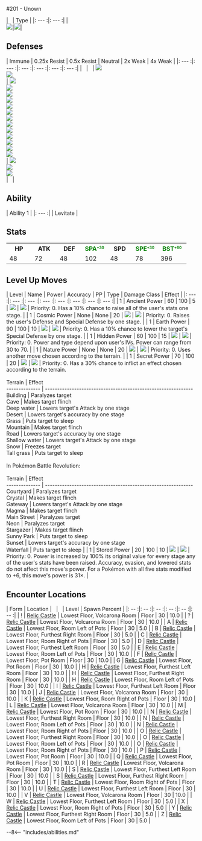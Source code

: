 #201 - Unown

| &nbsp; | Type |
|: --- :|: --- :|
|<br>![][201_base]|![][psychic]|

## Defenses


| Immune | 0.25x Resist | 0.5x Resist | Neutral | 2x Weak  | 4x Weak |
|: --- :|: --- :|: --- :|: --- :|: --- :|: --- :|
| &nbsp; | &nbsp; | ![][fighting]<br>![][psychic]<br> | ![][normal]<br>![][fire]<br>![][water]<br>![][electric]<br>![][grass]<br>![][ice]<br>![][poison]<br>![][ground]<br>![][flying]<br>![][rock]<br>![][dragon]<br>![][steel]<br>![][fairy]<br> | ![][bug]<br>![][ghost]<br>![][dark]<br> | &nbsp; |

## Ability

| Ability 1 |
|: --- :|
| Levitate |

## Stats

<table><tr><th style="width:14%;align:center;vertical-align: middle;">HP</th><th style="width:14%;align:center;vertical-align: middle;">ATK</th><th style="width:14%;align:center;vertical-align: middle;">DEF</th><th  style="width:14%;align:center;vertical-align: middle;color:green;">SPA<sup style = "line-height:0px;vertical-align: 5px;font-size: 10px;color:green">+30</sup></th><th style="width:14%;align:center;vertical-align: middle;">SPD</th><th  style="width:14%;align:center;vertical-align: middle;color:green;">SPE<sup style = "line-height:0px;vertical-align: 5px;font-size: 10px;color:green">+30</sup></th><th  style="width:16%;align:center;vertical-align: middle;color:green;">BST<sup style = "line-height:0px;vertical-align: 5px;font-size: 10px;color:green">+60</sup></th></tr>
<tr><td style="width:14%;align:center;vertical-align: bottom;">48</td><td style="width:14%;align:center;vertical-align: bottom;">72</td><td style="width:14%;align:center;vertical-align: bottom;">48</td><td style="width:14%;align:center;vertical-align: bottom;">102</td><td style="width:14%;align:center;vertical-align: bottom;">48</td><td style="width:14%;align:center;vertical-align: bottom;">78</td><td style="width:16%;align:center;vertical-align: bottom;">396</td></tr></table>

## Level Up Moves
| Level | Name | Power | Accuracy | PP | Type | Damage Class | Effect |
|: --- :|: --- :|: --- :|: --- :|: --- :|: --- :|: --- :|: --- :|
| 1 | Ancient Power | 60 | 100 | 5 | ![][rock] | ![][special] | Priority: 0. Has a 10% chance to raise all of the user's stats one stage. |
| 1 | Cosmic Power | None | None | 20 | ![][psychic] | ![][status] | Priority: 0. Raises the user's Defense and Special Defense by one stage. |
| 1 | Earth Power | 90 | 100 | 10 | ![][ground] | ![][special] | Priority: 0. Has a 10% chance to lower the target's Special Defense by one stage. |
| 1 | Hidden Power | 60 | 100 | 15 | ![][normal] | ![][special] | Priority: 0. Power and type depend upon user's IVs. Power can range from 30 to 70. |
| 1 | Nature Power | None | None | 20 | ![][normal] | ![][status] | Priority: 0. Uses another move chosen according to the terrain. |
| 1 | Secret Power | 70 | 100 | 20 | ![][normal] | ![][physical] | Priority: 0. Has a 30% chance to inflict an effect chosen according to the terrain.<br><br>Terrain        | Effect<br>-------------- | -------------------------------------------------------------<br>Building       | Paralyzes target<br>Cave           | Makes target flinch<br>Deep water     | Lowers target's Attack by one stage<br>Desert         | Lowers target's accuracy by one stage<br>Grass          | Puts target to sleep<br>Mountain       | Makes target flinch<br>Road           | Lowers target's accuracy by one stage<br>Shallow water  | Lowers target's Attack by one stage<br>Snow           | Freezes target<br>Tall grass     | Puts target to sleep<br><br>In Pokémon Battle Revolution:<br><br>Terrain        | Effect<br>-------------- | -------------------------------------------------------------<br>Courtyard      | Paralyzes target<br>Crystal        | Makes target flinch<br>Gateway        | Lowers target's Attack by one stage<br>Magma          | Makes target flinch<br>Main Street    | Paralyzes target<br>Neon           | Paralyzes target<br>Stargazer      | Makes target flinch<br>Sunny Park     | Puts target to sleep<br>Sunset         | Lowers target's accuracy by one stage<br>Waterfall      | Puts target to sleep |
| 1 | Stored Power | 20 | 100 | 10 | ![][psychic] | ![][special] | Priority: 0. Power is increased by 100% its original value for every stage any of the user's stats have been raised.  Accuracy, evasion, and lowered stats do not affect this move's power.  For a Pokémon with all five stats modified to +6, this move's power is 31×. |


## Encounter Locations

| Form | Location | &nbsp; | &nbsp; | Level | Spawn Percent |
|: -- :|: -- :|: -- :|: -- :|: -- :|: -- :|
| ! | [Relic Castle] | Lowest Floor, Volcarona Room | Floor | 30 | 10.0 |
| ? | [Relic Castle] | Lowest Floor, Volcarona Room | Floor | 30 | 10.0 |
| A | [Relic Castle] | Lowest Floor, Room Left of Pots | Floor | 30 | 5.0 |
| B | [Relic Castle] | Lowest Floor, Furthest Right Room | Floor | 30 | 5.0 |
| C | [Relic Castle] | Lowest Floor, Room Right of Pots | Floor | 30 | 5.0 |
| D | [Relic Castle] | Lowest Floor, Furthest Left Room | Floor | 30 | 5.0 |
| E | [Relic Castle] | Lowest Floor, Room Left of Pots | Floor | 30 | 10.0 |
| F | [Relic Castle] | Lowest Floor, Pot Room | Floor | 30 | 10.0 |
| G | [Relic Castle] | Lowest Floor, Pot Room | Floor | 30 | 10.0 |
| H | [Relic Castle] | Lowest Floor, Furthest Left Room | Floor | 30 | 10.0 |
| H | [Relic Castle] | Lowest Floor, Furthest Right Room | Floor | 30 | 10.0 |
| H | [Relic Castle] | Lowest Floor, Room Left of Pots | Floor | 30 | 10.0 |
| I | [Relic Castle] | Lowest Floor, Furthest Left Room | Floor | 30 | 10.0 |
| J | [Relic Castle] | Lowest Floor, Volcarona Room | Floor | 30 | 10.0 |
| K | [Relic Castle] | Lowest Floor, Room Right of Pots | Floor | 30 | 10.0 |
| L | [Relic Castle] | Lowest Floor, Volcarona Room | Floor | 30 | 10.0 |
| M | [Relic Castle] | Lowest Floor, Pot Room | Floor | 30 | 10.0 |
| N | [Relic Castle] | Lowest Floor, Furthest Right Room | Floor | 30 | 10.0 |
| N | [Relic Castle] | Lowest Floor, Room Left of Pots | Floor | 30 | 10.0 |
| N | [Relic Castle] | Lowest Floor, Room Right of Pots | Floor | 30 | 10.0 |
| O | [Relic Castle] | Lowest Floor, Furthest Right Room | Floor | 30 | 10.0 |
| O | [Relic Castle] | Lowest Floor, Room Left of Pots | Floor | 30 | 10.0 |
| O | [Relic Castle] | Lowest Floor, Room Right of Pots | Floor | 30 | 10.0 |
| P | [Relic Castle] | Lowest Floor, Pot Room | Floor | 30 | 10.0 |
| Q | [Relic Castle] | Lowest Floor, Pot Room | Floor | 30 | 10.0 |
| R | [Relic Castle] | Lowest Floor, Volcarona Room | Floor | 30 | 10.0 |
| S | [Relic Castle] | Lowest Floor, Furthest Left Room | Floor | 30 | 10.0 |
| S | [Relic Castle] | Lowest Floor, Furthest Right Room | Floor | 30 | 10.0 |
| T | [Relic Castle] | Lowest Floor, Room Right of Pots | Floor | 30 | 10.0 |
| U | [Relic Castle] | Lowest Floor, Furthest Left Room | Floor | 30 | 10.0 |
| V | [Relic Castle] | Lowest Floor, Volcarona Room | Floor | 30 | 10.0 |
| W | [Relic Castle] | Lowest Floor, Furthest Left Room | Floor | 30 | 5.0 |
| X | [Relic Castle] | Lowest Floor, Room Right of Pots | Floor | 30 | 5.0 |
| Y | [Relic Castle] | Lowest Floor, Furthest Right Room | Floor | 30 | 5.0 |
| Z | [Relic Castle] | Lowest Floor, Room Left of Pots | Floor | 30 | 5.0 |

--8<-- "includes/abilities.md"

[types.afphoto]: ../img/type/types.afphoto
[physical]: ../img/type/physical.png
[dark]: ../img/type/dark.png
[fire]: ../img/type/fire.png
[dragon]: ../img/type/dragon.png
[electric]: ../img/type/electric.png
[fairy]: ../img/type/fairy.png
[damange_classes.afphoto]: ../img/type/damange_classes.afphoto
[rock]: ../img/type/rock.png
[ghost]: ../img/type/ghost.png
[poison]: ../img/type/poison.png
[flying]: ../img/type/flying.png
[grass]: ../img/type/grass.png
[special]: ../img/type/special.png
[status]: ../img/type/status.png
[ice]: ../img/type/ice.png
[water]: ../img/type/water.png
[ground]: ../img/type/ground.png
[normal]: ../img/type/normal.png
[psychic]: ../img/type/psychic.png
[bug]: ../img/type/bug.png
[fighting]: ../img/type/fighting.png
[steel]: ../img/type/steel.png
[201_base]: ../img/animated/201.gif

[Relic Castle]: ../../wildareas/Relic_Castle/
